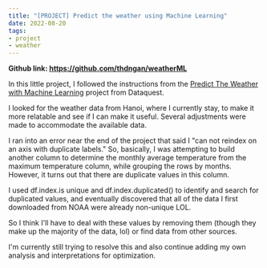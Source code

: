```yaml
---
title: "[PROJECT] Predict the weather using Machine Learning"
date: 2022-08-20
tags:
- project
- weather
---
```


**Github link: https://github.com/thdngan/weatherML** 

In this little project, I followed the instructions from the [Predict The Weather with Machine Learning](https://youtu.be/km95-NMT6lU) project from Dataquest.

I looked for the weather data from Hanoi, where I currently stay, to make it more relatable and see if I can make it useful. Several adjustments were made to accommodate the available data.

I ran into an error near the end of the project that said I "can not reindex on an axis with duplicate labels." So, basically, I was attempting to build another column to determine the monthly average temperature from the maximum temperature column, while grouping the rows by months. However, it turns out that there are duplicate values in this column.

I used df.index.is unique and df.index.duplicated() to identify and search for duplicated values, and eventually discovered that all of the data I first downloaded from NOAA were already non-unique LOL.

So I think I'll have to deal with these values by removing them (though they make up the majority of the data, lol) or find data from other sources.

I'm currently still trying to resolve this and also continue adding my own analysis and interpretations for optimization.